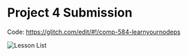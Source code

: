 # Project 4 Submission

Code: https://glitch.com/edit/#!/comp-584-learnyournodeps

![Lesson List](/assets/lesson.png)
